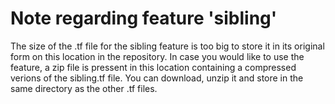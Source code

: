 # Note regarding feature 'sibling'

The size of the .tf file for the sibling feature is too big to store it in its original form on this location in the repository.
In case you would like to use the feature, a zip file is pressent in this location containing a compressed verions of the sibling.tf file.
You can download, unzip it and store in the same directory as the other .tf files.